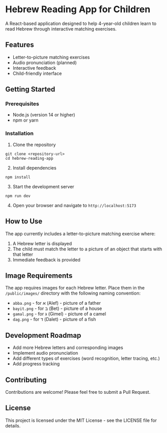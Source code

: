 # Hebrew Reading App for Children

A React-based application designed to help 4-year-old children learn to read Hebrew through interactive matching exercises.

## Features

- Letter-to-picture matching exercises
- Audio pronunciation (planned)
- Interactive feedback
- Child-friendly interface

## Getting Started

### Prerequisites

- Node.js (version 14 or higher)
- npm or yarn

### Installation

1. Clone the repository
```
git clone <repository-url>
cd hebrew-reading-app
```

2. Install dependencies
```
npm install
```

3. Start the development server
```
npm run dev
```

4. Open your browser and navigate to `http://localhost:5173`

## How to Use

The app currently includes a letter-to-picture matching exercise where:

1. A Hebrew letter is displayed
2. The child must match the letter to a picture of an object that starts with that letter
3. Immediate feedback is provided

## Image Requirements

The app requires images for each Hebrew letter. Place them in the `/public/images/` directory with the following naming convention:

- `abba.png` - for א (Alef) - picture of a father
- `bayit.png` - for ב (Bet) - picture of a house 
- `gamal.png` - for ג (Gimel) - picture of a camel
- `dag.png` - for ד (Dalet) - picture of a fish

## Development Roadmap

- Add more Hebrew letters and corresponding images
- Implement audio pronunciation
- Add different types of exercises (word recognition, letter tracing, etc.)
- Add progress tracking

## Contributing

Contributions are welcome! Please feel free to submit a Pull Request.

## License

This project is licensed under the MIT License - see the LICENSE file for details.

